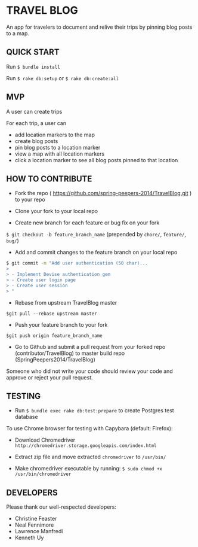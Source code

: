# TRAVEL BLOG
An app for travelers to document and relive their trips by pinning blog posts to a map.

## QUICK START
Run `$ bundle install`

Run `$ rake db:setup` or `$ rake db:create:all`

## MVP

A user can create trips

For each trip, a user can
- add location markers to the map
- create blog posts
- pin blog posts to a location marker
- view a map with all location markers
- click a location marker to see all blog posts pinned to that location


## HOW TO CONTRIBUTE

- Fork the repo ( https://github.com/spring-peepers-2014/TravelBlog.git ) to your repo

- Clone your fork to your local repo

- Create new branch for each feature or bug fix on your fork

`$ git checkout -b feature_branch_name` (prepended by `chore/`, `feature/`, `bug/`)

- Add and commit changes to the feature branch on your local repo

```bash
$ git commit -m "Add user authentication (50 char)...
>
> - Implement Devise authentication gem
> - Create user login page
> - Create user session
> "
```

- Rebase from upstream TravelBlog master

`$git pull --rebase upstream master`

- Push your feature branch to your fork

`$git push origin feature_branch_name`

- Go to Github and submit a pull request from your forked repo (contributor/TravelBlog) to master build repo (SpringPeepers2014/TravelBlog)

Someone who did not write your code should review your code and approve or reject your pull request.

## TESTING

- Run `$ bundle exec rake db:test:prepare` to create Postgres test database

To use Chrome browser for testing with Capybara (default: Firefox):

- Download Chromedriver `http://chromedriver.storage.googleapis.com/index.html`

- Extract zip file and move extracted `chromedriver` to `/usr/bin/`

- Make chromedriver executable by running: `$ sudo chmod +x /usr/bin/chromedriver`

## DEVELOPERS

Please thank our well-respected developers:
- Christine Feaster
- Neal Fennimore
- Lawrence Manfredi
- Kenneth Uy
